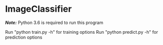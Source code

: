 # ImageClassifier

**_Note:_** Python 3.6 is required to run this program

Run "python train.py -h" for training options
Run "python predict.py -h" for prediction options
